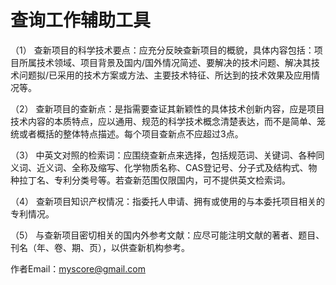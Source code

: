 # 查询工作辅助工具

（1）       查新项目的科学技术要点：应充分反映查新项目的概貌，具体内容包括：项目所属技术领域、项目背景及国内/国外情况简述、要解决的技术问题、解决其技术问题拟/已采用的技术方案或方法、主要技术特征、所达到的技术效果及应用情况等。

（2）       查新项目的查新点：是指需要查证其新颖性的具体技术创新内容，应是项目技术内容的本质特点，应以通用、规范的科学技术概念清楚表达，而不是简单、笼统或者概括的整体特点描述。每个项目查新点不应超过3点。

（3）       中英文对照的检索词：应围绕查新点来选择，包括规范词、关键词、各种同义词、近义词、全称及缩写、化学物质名称、CAS登记号、分子式及结构式、物种拉丁名、专利分类号等。若查新范围仅限国内，可不提供英文检索词。             

（4）       查新项目知识产权情况：指委托人申请、拥有或使用的与本委托项目相关的专利情况。

（5）       与查新项目密切相关的国内外参考文献：应尽可能注明文献的著者、题目、刊名（年、卷、期、页），以供查新机构参考。 


作者Email：myscore@gmail.com
